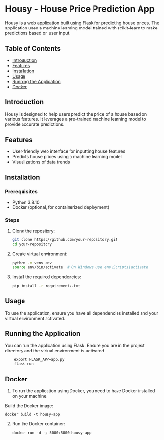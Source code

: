 # Housy - House Price Prediction App

Housy is a web application built using Flask for predicting house prices. The application uses a machine learning model trained with scikit-learn to make predictions based on user input.

## Table of Contents

- [Introduction](#introduction)
- [Features](#features)
- [Installation](#installation)
- [Usage](#usage)
- [Running the Application](#running-the-application)
- [Docker](#docker)


## Introduction

Housy is designed to help users predict the price of a house based on various features. It leverages a pre-trained machine learning model to provide accurate predictions.

## Features

- User-friendly web interface for inputting house features
- Predicts house prices using a machine learning model
- Visualizations of data trends

## Installation

### Prerequisites

- Python 3.8.10
- Docker (optional, for containerized deployment)

### Steps

1. Clone the repository:

   ```bash
   git clone https://github.com/your-repository.git
   cd your-repository
2. Create virtual environment:
   
   ```bash
   python -m venv env
   source env/bin/activate  # On Windows use env\Scripts\activate

3. Install the required dependencies:
   
    ```bash
   pip install -r requirements.txt

## Usage

To use the application, ensure you have all dependencies installed and your virtual environment activated.

## Running the Application

  You can run the application using Flask. Ensure you are in the project directory and the virtual environment is activated.
  
        export FLASK_APP=app.py
        flask run

## Docker

1. To run the application using Docker, you need to have Docker installed on your machine.

 Build the Docker image:
  
    docker build -t housy-app 

2. Run the Docker container:

       docker run -d -p 5000:5000 housy-app

